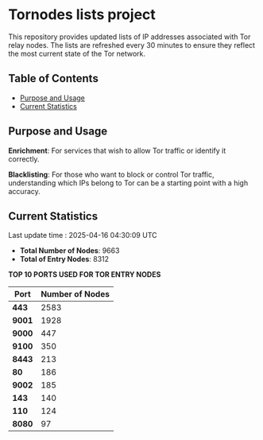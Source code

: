 # Tornodes lists project

This repository provides updated lists of IP addresses associated with Tor relay nodes. The lists are refreshed every 30 minutes to ensure they reflect the most current state of the Tor network.

## Table of Contents

- [Purpose and Usage](#purpose-and-usage)
- [Current Statistics](#current-statistics)


## Purpose and Usage

**Enrichment**: For services that wish to allow Tor traffic or identify it correctly.

**Blacklisting**: For those who want to block or control Tor traffic, understanding which IPs belong to Tor can be a starting point with a high accuracy.

## Current Statistics

Last update time : 2025-04-16 04:30:09 UTC

- **Total Number of Nodes**: 9663
- **Total of Entry Nodes**: 8312

**TOP 10 PORTS USED FOR TOR ENTRY NODES**

| **Port** | **Number of Nodes** |
|------|-----------------|
| **443**   | 2583  |
| **9001**   | 1928  |
| **9000**   | 447  |
| **9100**   | 350  |
| **8443**   | 213  |
| **80**   | 186  |
| **9002**   | 185  |
| **143**   | 140  |
| **110**   | 124  |
| **8080**   | 97  |

